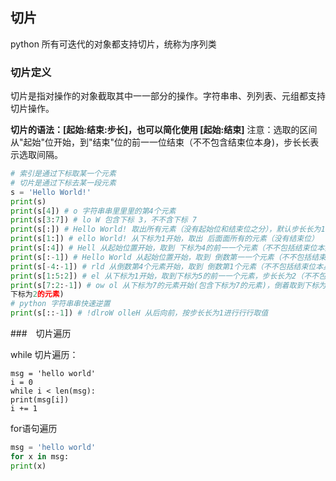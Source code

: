## 切片

python 所有可迭代的对象都支持切片，统称为序列类



### 切片定义

切片是指对操作的对象截取其中⼀一部分的操作。字符串串、列列表、元组都支持切片操作。

**切片的语法：[起始:结束:步长]，也可以简化使用 [起始:结束]**
注意：选取的区间从"起始"位开始，到"结束"位的前⼀一位结束（不不包含结束位本身)，步⻓长表示选取间隔。

```python
# 索引是通过下标取某一个元素
# 切片是通过下标去某一段元素
s = 'Hello World!'
print(s)
print(s[4]) # o 字符串串⾥里里的第4个元素
print(s[3:7]) # lo W 包含下标 3，不不含下标 7
print(s[:]) # Hello World! 取出所有元素（没有起始位和结束位之分），默认步⻓长为1
print(s[1:]) # ello World! 从下标为1开始，取出 后⾯面所有的元素（没有结束位）
print(s[:4]) # Hell 从起始位置开始，取到 下标为4的前⼀一个元素（不不包括结束位本身）
print(s[:-1]) # Hello World 从起始位置开始，取到 倒数第⼀一个元素（不不包括结束位本身）
print(s[-4:-1]) # rld 从倒数第4个元素开始，取到 倒数第1个元素（不不包括结束位本身）
print(s[1:5:2]) # el 从下标为1开始，取到下标为5的前⼀一个元素，步⻓长为2（不不包括结束位本身）
print(s[7:2:-1]) # ow ol 从下标为7的元素开始(包含下标为7的元素)，倒着取到下标为2的元素(不不包括
下标为2的元素)
# python 字符串串快速逆置
print(s[::-1]) # !dlroW olleH 从后向前，按步⻓长为1进⾏行行取值
```



###　切片遍历

while 切片遍历：

```pyth
msg = 'hello world'
i = 0
while i < len(msg):
print(msg[i])
i += 1
```



for语句遍历

```python
msg = 'hello world'
for x in msg:
print(x)
```



